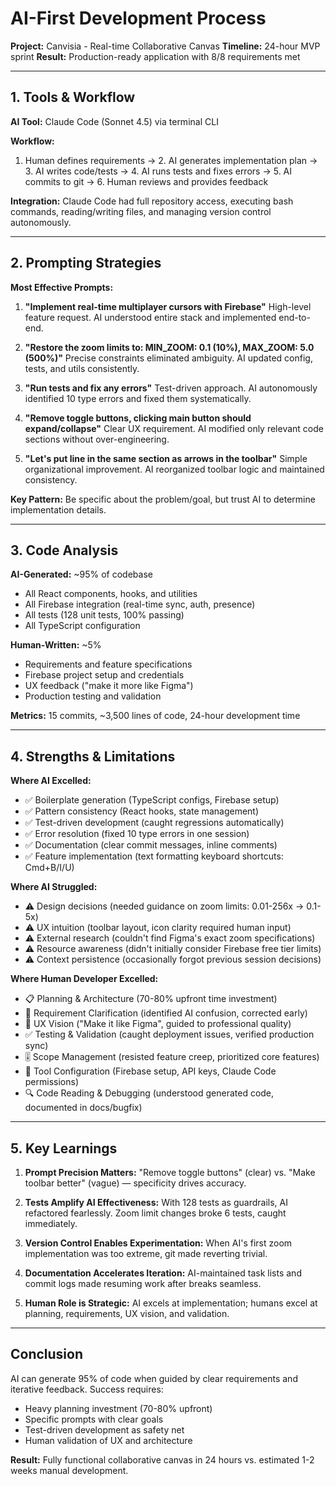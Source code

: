 # AI-First Development Process

**Project:** Canvisia - Real-time Collaborative Canvas
**Timeline:** 24-hour MVP sprint
**Result:** Production-ready application with 8/8 requirements met

---

## 1. Tools & Workflow

**AI Tool:** Claude Code (Sonnet 4.5) via terminal CLI

**Workflow:**
1. Human defines requirements → 2. AI generates implementation plan → 3. AI writes code/tests → 4. AI runs tests and fixes errors → 5. AI commits to git → 6. Human reviews and provides feedback

**Integration:** Claude Code had full repository access, executing bash commands, reading/writing files, and managing version control autonomously.

---

## 2. Prompting Strategies

**Most Effective Prompts:**

1. **"Implement real-time multiplayer cursors with Firebase"**
   High-level feature request. AI understood entire stack and implemented end-to-end.

2. **"Restore the zoom limits to: MIN_ZOOM: 0.1 (10%), MAX_ZOOM: 5.0 (500%)"**
   Precise constraints eliminated ambiguity. AI updated config, tests, and utils consistently.

3. **"Run tests and fix any errors"**
   Test-driven approach. AI autonomously identified 10 type errors and fixed them systematically.

4. **"Remove toggle buttons, clicking main button should expand/collapse"**
   Clear UX requirement. AI modified only relevant code sections without over-engineering.

5. **"Let's put line in the same section as arrows in the toolbar"**
   Simple organizational improvement. AI reorganized toolbar logic and maintained consistency.

**Key Pattern:** Be specific about the problem/goal, but trust AI to determine implementation details.

---

## 3. Code Analysis

**AI-Generated:** ~95% of codebase
- All React components, hooks, and utilities
- All Firebase integration (real-time sync, auth, presence)
- All tests (128 unit tests, 100% passing)
- All TypeScript configuration

**Human-Written:** ~5%
- Requirements and feature specifications
- Firebase project setup and credentials
- UX feedback ("make it more like Figma")
- Production testing and validation

**Metrics:** 15 commits, ~3,500 lines of code, 24-hour development time

---

## 4. Strengths & Limitations

**Where AI Excelled:**
- ✅ Boilerplate generation (TypeScript configs, Firebase setup)
- ✅ Pattern consistency (React hooks, state management)
- ✅ Test-driven development (caught regressions automatically)
- ✅ Error resolution (fixed 10 type errors in one session)
- ✅ Documentation (clear commit messages, inline comments)
- ✅ Feature implementation (text formatting keyboard shortcuts: Cmd+B/I/U)

**Where AI Struggled:**
- ⚠️ Design decisions (needed guidance on zoom limits: 0.01-256x → 0.1-5x)
- ⚠️ UX intuition (toolbar layout, icon clarity required human input)
- ⚠️ External research (couldn't find Figma's exact zoom specifications)
- ⚠️ Resource awareness (didn't initially consider Firebase free tier limits)
- ⚠️ Context persistence (occasionally forgot previous session decisions)

**Where Human Developer Excelled:**
- 📋 Planning & Architecture (70-80% upfront time investment)
- 🎯 Requirement Clarification (identified AI confusion, corrected early)
- 🎨 UX Vision ("Make it like Figma", guided to professional quality)
- ✅ Testing & Validation (caught deployment issues, verified production sync)
- 🎚️ Scope Management (resisted feature creep, prioritized core features)
- 🔧 Tool Configuration (Firebase setup, API keys, Claude Code permissions)
- 🔍 Code Reading & Debugging (understood generated code, documented in docs/bugfix)

---

## 5. Key Learnings

1. **Prompt Precision Matters:** "Remove toggle buttons" (clear) vs. "Make toolbar better" (vague) — specificity drives accuracy.

2. **Tests Amplify AI Effectiveness:** With 128 tests as guardrails, AI refactored fearlessly. Zoom limit changes broke 6 tests, caught immediately.

3. **Version Control Enables Experimentation:** When AI's first zoom implementation was too extreme, git made reverting trivial.

4. **Documentation Accelerates Iteration:** AI-maintained task lists and commit logs made resuming work after breaks seamless.

5. **Human Role is Strategic:** AI excels at implementation; humans excel at planning, requirements, UX vision, and validation.

---

## Conclusion

AI can generate 95% of code when guided by clear requirements and iterative feedback. Success requires:
- Heavy planning investment (70-80% upfront)
- Specific prompts with clear goals
- Test-driven development as safety net
- Human validation of UX and architecture

**Result:** Fully functional collaborative canvas in 24 hours vs. estimated 1-2 weeks manual development.

